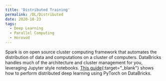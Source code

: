 ```yaml
---
title: 'Distributed Training'
permalink: /DL/Distributed
date: 2020-10-23
tags:
  - Deep Learning
  - Parallel Computing
  - Horovod
---
```


Spark is on open source cluster computing framework that automates the distribution of data and computations on a cluster of computers. DataBricks handles much of the architecture and cluster management for you, leveraging Jupyter style notebooks. [This guide](/deep_learning/distributed_pytorch.html){:target="_blank"} shows how to perform distributed deep learning using PyTorch on DataBricks.
